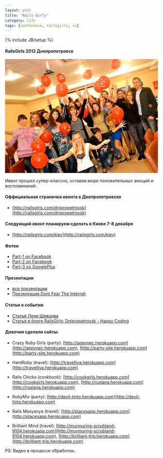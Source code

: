 ```yaml
---
layout: post
title: "Rails Girls"
category: life
tags: [conference, railsgirls, ru]
---
```

{% include JB/setup %}



#### RailsGirls 2012 Днепропетровск

![RailsGirls 2012 Днепропетровск](/images/life/railsgirls.jpg "RailsGirls 2012 Днепропетровск")

Ивент прошел супер-классно, оставив море положительных эмоций и воспоминаний.

#### Оффициальная страничка ивента в Днепропетровске
* [http://railsgirls.com/dnipropetrovsk](http://railsgirls.com/dnipropetrovsk)

#### Следующий ивент планируем сделать в Киеве 7-8 декабря
* [http://railsgirls.com/kiev](http://railsgirls.com/kiev)

#### Фотки 
* [Part-1 on Facebook](http://www.facebook.com/media/set/?set=a.195389347262361.48964.163129323821697&type=3)
* [Part-2 on Facebook](http://www.facebook.com/media/set/?set=a.195392280595401.48965.163129323821697&type=3)
* [Part-3 on GooglePlus](https://plus.google.com/photos/108854724146968003782/albums/5796468822708486961)

#### Презентации 
* [все презентации]( https://speakerdeck.com/u/rg_ukraine)
* [Презентация Dont Fear The Internet]( http://dont-fear-internet.pp.ua/)

#### Статьи о событии
* [Статья Лени Шевцова](http://leonid.shevtsov.me/ru/railsgirls-2012-post-mortem)
* [Статья в блоге RailsGirls: Dnipropetrovsk - Happy Сoding](http://blog.railsgirls.com/post/33651656873/railsgirls-dnipropetrovsk-happy-coding)



#### Девочки сделали сайты:

* Crazy Ruby Girls (party): [http://appynec.herokuapp.com](http://appynec.herokuapp.com), [http://party-site.herokuapp.com](http://party-site.herokuapp.com)

* HardRuby (travel): [http://travelliya.herokuapp.com](http://travelliya.herokuapp.com)

* Rails Chicks (cookbook): [http://cookgirls.herokuapp.com](http://cookgirls.herokuapp.com), [http://ruslana.herokuapp.com](http://ruslana.herokuapp.com)

* RubyMix (party): [http://devil-tinto.herokuapp.com](http://devil-tinto.herokuapp.com)

* Rails Masyanya (travel): [http://placesapp.herokuapp.com](http://placesapp.herokuapp.com)

* Brilliant Mind (travel): [http://murmuring-scrubland-9104.herokuapp.com](http://murmuring-scrubland-9104.herokuapp.com), [http://brilliant-trip.herokuapp.com](http://brilliant-trip.herokuapp.com)



PS: Видео в процессе обработки..
